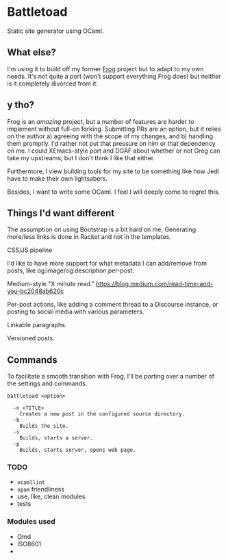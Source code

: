 # Battletoad

Static site generator using OCaml.

## What else?

I'm using it to build off my former [Frog][1] project but to adapt to my own
needs. It's not quite a port (won't support everything Frog does) but neither is
it completely divorced from it.

## y tho?

Frog is an _amazing_ project, but a number of features are harder to implement
without full-on forking. Submitting PRs are an option, but it relies on the
author a) agreeing with the scope of my changes, and b) handling them promptly.
I'd rather not put that pressure on him or that dependency on me. I could
XEmacs-style port and DGAF about whether or not Greg can take my upstreams, but
I don't think I like that either.

Furthermore, I view building tools for my site to be something like how Jedi
have to make their own lightsabers.

Besides, I want to write some OCaml. I feel I will deeply come to regret this.

## Things I'd want different

The assumption on using Bootstrap is a bit hard on me. Generating more/less
links is done in Racket and not in the templates.

CSS/JS pipeline

I'd like to have more support for what metadata I can add/remove from posts,
like og:image/og:description per-post.

Medium-style "X minute read."
https://blog.medium.com/read-time-and-you-bc2048ab620c

Per-post actions, like adding a comment thread to a Discourse instance, or
posting to social media with various parameters.

Linkable paragraphs.

Versioned posts.

## Commands

To facilitate a smooth transition with Frog, I'll be porting over a number of
the settings and commands.

```
battletoad <option>

  -n <TITLE>
    Creates a new post in the configured source directory.
  -b
    Builds the site.
  -s
    Builds, starts a server.
  -p
    Builds, starts server, opens web page.
```


### TODO

- `ocamllint`
- `opam` friendliness
- use, like, clean modules.
- tests

### Modules used

- Omd
- ISO8601
- 

   [1]: https://github.com/greghendershott/frog
